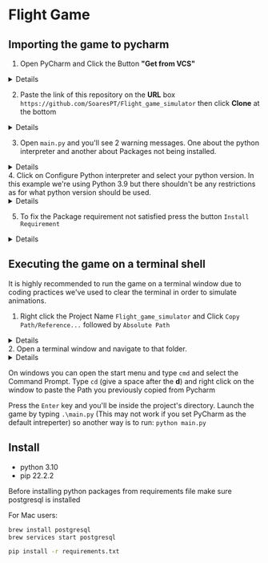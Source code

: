 # Flight Game

## Importing the game to pycharm
1. Open PyCharm and Click the Button **"Get from VCS"**
<details>
  <img src="https://i.imgur.com/5UNZiup.png">
</details>

2. Paste the link of this repository on the **URL** box `https://github.com/SoaresPT/Flight_game_simulator` then click **Clone** at the bottom
<details>
  <img src="https://i.imgur.com/xM1S3hn.png">
</details>

3. Open `main.py` and you'll see 2 warning messages. One about the python interpreter and another about Packages not being installed.
<details>
  <img src="https://i.imgur.com/vaEaYiQ.png">
</details>
4. Click on Configure Python interpreter and select your python version. In this example we're using Python 3.9 but there shouldn't be any restrictions as for what python version should be used.
<details>
  <img src="https://i.imgur.com/6LOzEnb.png">
</details>

5. To fix the Package requirement not satisfied press the button `Install Requirement`
<details>
<img src="https://i.imgur.com/uDG72P1.png">
</details>

## Executing the game on a terminal shell
It is highly recommended to run the game on a terminal window due to coding practices we've used to clear the terminal in order to simulate animations.
1. Right click the Project Name `Flight_game_simulator` and Click `Copy Path/Reference...` followed by `Absolute Path`
<details>
<img src="https://i.imgur.com/IYH0nu5.png">
<img src="https://i.imgur.com/BVI0udR.png">
</details>
2. Open a terminal window and navigate to that folder.
<details>
<img src="https://i.imgur.com/GDSwP7g.png">
</details>

On windows you can open the start menu and type `cmd` and select the Command Prompt. Type `cd` (give a space after the **d**) and right click on the window to paste the Path you previously copied from Pycharm

Press the `Enter` key and you'll be inside the project's directory. Launch the game by typing `.\main.py` (This may not work if you set PyCharm as the default intreperter) so another way is to run: `python main.py`


## Install

- python 3.10
- pip 22.2.2

Before installing python packages from requirements file make sure postgresql is installed

For Mac users:
```bash
brew install postgresql
brew services start postgresql
```

```bash
pip install -r requirements.txt
```